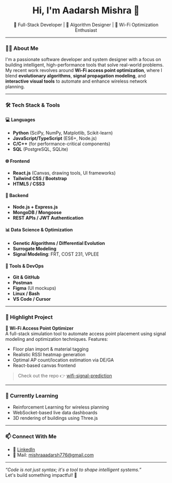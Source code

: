 <h1 align="center">Hi, I'm Aadarsh Mishra 👋</h1>
<p align="center">
  🚀 Full-Stack Developer | 🧠 Algorithm Designer | 📶 Wi-Fi Optimization Enthusiast  
</p>

---

### 👨‍💻 About Me

I'm a passionate software developer and system designer with a focus on building intelligent, high-performance tools that solve real-world problems. My recent work revolves around **Wi-Fi access point optimization**, where I blend **evolutionary algorithms**, **signal propagation modeling**, and **interactive visual tools** to automate and enhance wireless network planning.

---

### 🛠️ Tech Stack & Tools

#### 💻 Languages
- **Python** (SciPy, NumPy, Matplotlib, Scikit-learn)
- **JavaScript/TypeScript** (ES6+, Node.js)
- **C/C++** (for performance-critical components)
- **SQL** (PostgreSQL, SQLite)

#### 🌐 Frontend
- **React.js** (Canvas, drawing tools, UI frameworks)
- **Tailwind CSS / Bootstrap**
- **HTML5 / CSS3**

#### 🔧 Backend
- **Node.js + Express.js**
- **MongoDB / Mongoose**
- **REST APIs / JWT Authentication**

#### 📊 Data Science & Optimization
- **Genetic Algorithms / Differential Evolution**
- **Surrogate Modeling**
- **Signal Modeling**: FRT, COST 231, VPLEE

#### 🧰 Tools & DevOps
- **Git & GitHub**
- **Postman**
- **Figma** (UI mockups)
- **Linux / Bash**
- **VS Code / Cursor**

---

### 📌 Highlight Project

🔧 **Wi-Fi Access Point Optimizer**  
A full-stack simulation tool to automate access point placement using signal modeling and optimization techniques. Features:
- Floor plan import & material tagging
- Realistic RSSI heatmap generation
- Optimal AP count/location estimation via DE/GA
- React-based canvas frontend

> Check out the repo 👉 [wifi-signal-prediction](https://github.com/your-username/wifi-signal-prediction)

---

### 🌱 Currently Learning
- Reinforcement Learning for wireless planning
- WebSocket-based live data dashboards
- 3D rendering of buildings using Three.js

---

### 📫 Connect With Me
- 💼 [LinkedIn]([https://linkedin.com/in/your-profile](https://www.linkedin.com/in/aadarsh-mishra-433b2135a/))
- 💬 Mail: mishraaadarsh776@gmail.com

---

_“Code is not just syntax; it's a tool to shape intelligent systems.”_  
Let's build something impactful! 🚀
